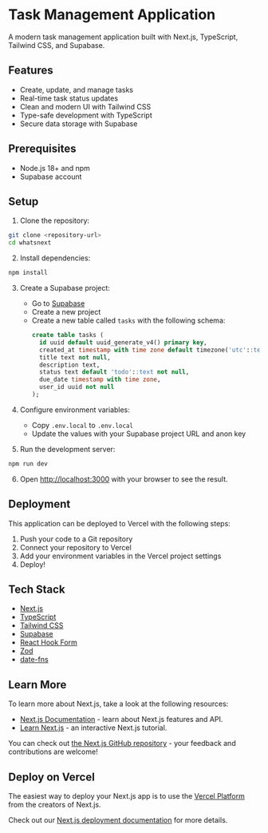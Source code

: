 # Task Management Application

A modern task management application built with Next.js, TypeScript, Tailwind CSS, and Supabase.

## Features

- Create, update, and manage tasks
- Real-time task status updates
- Clean and modern UI with Tailwind CSS
- Type-safe development with TypeScript
- Secure data storage with Supabase

## Prerequisites

- Node.js 18+ and npm
- Supabase account

## Setup

1. Clone the repository:
```bash
git clone <repository-url>
cd whatsnext
```

2. Install dependencies:
```bash
npm install
```

3. Create a Supabase project:
   - Go to [Supabase](https://supabase.com)
   - Create a new project
   - Create a new table called `tasks` with the following schema:
     ```sql
     create table tasks (
       id uuid default uuid_generate_v4() primary key,
       created_at timestamp with time zone default timezone('utc'::text, now()) not null,
       title text not null,
       description text,
       status text default 'todo'::text not null,
       due_date timestamp with time zone,
       user_id uuid not null
     );
     ```

4. Configure environment variables:
   - Copy `.env.local` to `.env.local`
   - Update the values with your Supabase project URL and anon key

5. Run the development server:
```bash
npm run dev
```

6. Open [http://localhost:3000](http://localhost:3000) with your browser to see the result.

## Deployment

This application can be deployed to Vercel with the following steps:

1. Push your code to a Git repository
2. Connect your repository to Vercel
3. Add your environment variables in the Vercel project settings
4. Deploy!

## Tech Stack

- [Next.js](https://nextjs.org/)
- [TypeScript](https://www.typescriptlang.org/)
- [Tailwind CSS](https://tailwindcss.com/)
- [Supabase](https://supabase.com/)
- [React Hook Form](https://react-hook-form.com/)
- [Zod](https://github.com/colinhacks/zod)
- [date-fns](https://date-fns.org/)

## Learn More

To learn more about Next.js, take a look at the following resources:

- [Next.js Documentation](https://nextjs.org/docs) - learn about Next.js features and API.
- [Learn Next.js](https://nextjs.org/learn) - an interactive Next.js tutorial.

You can check out [the Next.js GitHub repository](https://github.com/vercel/next.js) - your feedback and contributions are welcome!

## Deploy on Vercel

The easiest way to deploy your Next.js app is to use the [Vercel Platform](https://vercel.com/new?utm_medium=default-template&filter=next.js&utm_source=create-next-app&utm_campaign=create-next-app-readme) from the creators of Next.js.

Check out our [Next.js deployment documentation](https://nextjs.org/docs/app/building-your-application/deploying) for more details.
